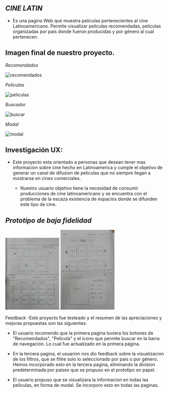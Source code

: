 ## *CINE LATIN*

 - Es una pagina Web que muestra peliculas pertenecientes al cine
   Latinoamericano. Permite visualizar peliculas
   recomendadas, peliculas organizadas por pais donde fueron producidas
   y por género al cual pertenecen.

## Imagen final de nuestro proyecto.

*Recomendados*
<!-- <img src="src/img/recomendados.png" alt="recomendados" /> -->
![recomendados](https://user-images.githubusercontent.com/51327685/68559753-22e87600-040c-11ea-9829-91d9bd7326dc.PNG)

*Películas*
<!-- <img src="src/img/peliculas.png" alt="peliculas" /> -->
![peliculas](https://user-images.githubusercontent.com/51327685/68559756-254ad000-040c-11ea-8b09-91f39cacb62f.PNG)

*Buscador*
<!-- <img src="src/img/buscar.png" alt="buscador" /> -->
![buscar](https://user-images.githubusercontent.com/51327685/68559759-27ad2a00-040c-11ea-8bc5-ea0e579bbb66.PNG)

*Modal*
<!-- <img src="src/img/modal.png" alt="modal"/> -->
![modal](https://user-images.githubusercontent.com/51327685/68559761-2aa81a80-040c-11ea-9cc6-1f81360954b2.PNG)

## Investigación UX:
  - Este proyecto esta orientado a personas que desean tener mas informacion sobre cine hecho en Latinoamerica y cumple el objetivo de generar un canal de difusion de peliculas que no siempre llegan a mostrarse en cines comerciales.
  
    - Nuestro usuario objetivo tiene la necesidad de consumir producciones de cine latinoamericano y se encuentra con el problema de la escaza existencia de espacios donde se difunden este tipo de cine.
    

## *Prototipo de baja fidelidad*

<img src="src/img/1.jpeg" alt="prototipo 1" width="170px"/>

<img src="src/img/2.jpeg" alt="prototipo 2" width="170px"/>

Feedback 
-Este proyecto fue testeado y el resumen de las apreciaciones y mejoras propuestas son las siguientes:

- El usuario recomendo que la primera pagina tuviera los botones de "Recomendados", "Pelicula" y el icono que permite buscar en la barra de navegación. 
Lo cual fue actualizado en la primera página.

- En la tercera pagina, el usuarion nos dio feedback sobre la visualizacion de los filtros, que se filtre solo lo seleccionado por pais o por género.
Hemos incorporado esto en la tercera pagina, eliminando la division predeterminada por paises que se propuso en el prototipo en papel.

- El usuario propuso que se visualizara la informacion en todas las peliculas, en forma de modal. 
Se incorporo esto en todas las paginas.